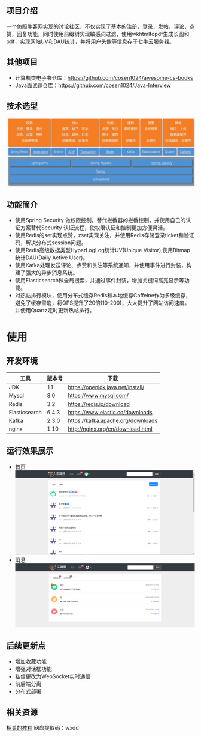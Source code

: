 ## 项目介绍
一个仿照牛客网实现的讨论社区，不仅实现了基本的注册，登录，发帖，评论，点赞，回复功能，同时使用前缀树实现敏感词过滤，使用wkhtmltopdf生成长图和pdf，实现网站UV和DAU统计，并将用户头像等信息存于七牛云服务器。
## 其他项目
* 计算机类电子书仓库：https://github.com/cosen1024/awesome-cs-books
* Java面试题仓库：https://github.com/cosen1024/Java-Interview
## 技术选型
![](.images/arc.png)

## 功能简介
* 使用Spring Security 做权限控制，替代拦截器的拦截控制，并使用自己的认证方案替代Security 认证流程，使权限认证和控制更加方便灵活。
* 使用Redis的set实现点赞，zset实现关注，并使用Redis存储登录ticket和验证码，解决分布式session问题。 
* 使用Redis高级数据类型HyperLogLog统计UV(Unique Visitor),使用Bitmap统计DAU(Daily Active User)。
* 使用Kafka处理发送评论、点赞和关注等系统通知，并使用事件进行封装，构建了强大的异步消息系统。 
* 使用Elasticsearch做全局搜索，并通过事件封装，增加关键词高亮显示等功能。 
* 对热帖排行模块，使用分布式缓存Redis和本地缓存Caffeine作为多级缓存，避免了缓存雪崩，将QPS提升了20倍(10-200)，大大提升了网站访问速度。并使用Quartz定时更新热帖排行。 
# 使用

## 开发环境

| 工具          | 版本号   | 下载                              |
| ------------- |-------| --------------------------------- |
| JDK           | 11    | https://openjdk.java.net/install/ |
| Mysql         | 8.0   | https://www.mysql.com/            |
| Redis         | 3.2   | https://redis.io/download         |
| Elasticsearch | 6.4.3 | https://www.elastic.co/downloads  |
| Kafka         | 2.3.0 |   https://kafka.apache.org/downloads                                |
| nginx         | 1.10  | http://nginx.org/en/download.html | 
## 运行效果展示
* 首页
![](.images/index.png)
* 消息
![](.images/message.png)
## 后续更新点
* 增加收藏功能
* 增强对话框功能
* 私信更改为WebSocket实时通信
* 前后端分离
* 分布式部署
## 相关资源
[相关的教程](https://pan.baidu.com/s/1LjYYwJVsqNBxq69udsXMvA):网盘提取码：wxdd 

